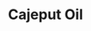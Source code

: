 ---
name: Cajeput Oil
title: Cajeput Oil
details:
  - detail:
      key: "Botanical Name"
      value: "Melaleuca leucadendron"
  - detail:
      key: "Brand"
      value: "Natural Aroma"
  - detail:
      key: "Flash Point"
      value: "45 deg C"
  - detail:
      key: "Packaging Size"
      value: "5, 25, 200 Kg"
  - detail:
      key: "Cas Number"
      value: "8008-98-8"
  - detail:
      key: "Packaging Type"
      value: "Can, Barrel"
  - detail:
      key: "Optical Rotation"
      value: "-10 to 10 (at 20 deg C)"
  - detail:
      key: "Refractive Index"
      value: "1.46 to 1.47 (at 20 deg C)"
  - detail:
      key: "Specific Gravity"
      value: "0.900 to 0.930 (at 20 deg C)"
  - detail:
      key: "Storage"
      value: "To be store in cool and dry place."
  - detail:
      key: "Solubility"
      value: "Insoluble in water, soluble in alcohol."
  - detail:
      key: "Content of Cineol"
      value: "Minimum 65%"
  - detail:
      key: "Odour"
      value: "Fresh and camphoraceous"
  - detail:
      key: "FEMA No"
      value: "2225"
  - detail:
      key: "EINECS No"
      value: "281-677-1"
  - detail:
      key: "CAS No"
      value: "8008-98-8"
  - detail:
      key: "Physical State"
      value: "Liquid"
showOnHome: false
thumbnail: https://5.imimg.com/data5/SELLER/Default/2021/12/KQ/RV/LZ/3823480/cajeput-oil-500x500.png
productImages:
  - https://ucarecdn.com/8213c725-21d0-4ac0-ad5e-c1975c20032b/
category: essential oils
---